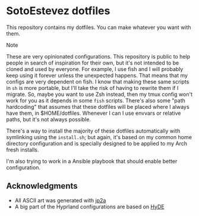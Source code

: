 # SotoEstevez dotfiles

This repository contains my dotfiles. You can make whatever you want with them.

> [!NOTE]
> These are very opinionated configurations. This repository is public to help people in search of inspiration for their own, but it's not intended to be cloned and used by everyone.
For example, I use fish and I will probably keep using it forever unless the unexpected happens. That means that my configs are very dependent on fish. I know that making these same scripts
in `sh` is more portable, but I'll take the risk of having to rewrite them if I migrate. So, maybe you want to use Zsh instead, then my tmux config won't work for you as it depends in
some `fish` scripts.
There's also some "path hardcoding" that assumes that these dotfiles will be placed where I always have them, in $HOME/dotfiles. Whenever I can I use envvars or relative paths, but it's not always possible.

There's a way to install the majority of these dotfiles automatically with symlinking using the `install.sh`; but again, it's based on my common home directory configuration and is specially designed to be applied to my Arch fresh installs.

I'm also trying to work in a Ansible playbook that should enable better configuration.

## Acknowledgments

* All ASCII art was generated with [jp2a](https://github.com/cslarsen/jp2a)
* A big part of the Hyprland configurations are based on [HyDE](https://github.com/HyDE-Project/HyDE)
